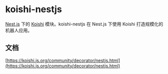 # koishi-nestjs

[Nest.js](http://nestjs.com/) 下的 [Koishi](https://koishi.js.org) 模块。koishi-nestjs 在 Nest.js 下使用 Koishi 打造规模化的机器人应用。

## 文档

[https://koishi.js.org/community/decorator/nestjs.html](https://koishi.js.org/community/decorator/nestjs.html)
